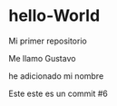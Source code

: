 # hello-World
Mi primer repositorio

Me llamo Gustavo

he adicionado mi nombre

Este este es un commit #6
